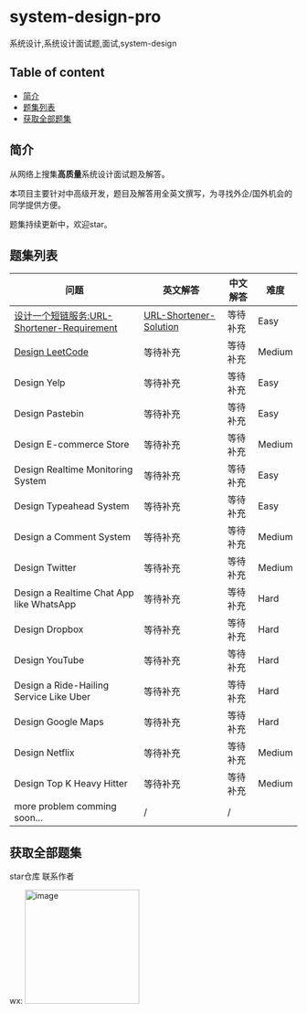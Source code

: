 # system-design-pro
系统设计,系统设计面试题,面试,system-design


## Table of content

- [简介](#简介)
- [题集列表](#题集列表)
- [获取全部题集](#获取全部题集)


## 简介
从网络上搜集**高质量**系统设计面试题及解答。

本项目主要针对中高级开发，题目及解答用全英文撰写，为寻找外企/国外机会的同学提供方便。

题集持续更新中，欢迎star。

## 题集列表

| 问题 | 英文解答 | 中文解答 | 难度 |
| ---- | ---- |------- | ---- |
| [设计一个短链服务:URL-Shortener-Requirement](https://github.com/submato/system-design-pro/blob/main/URL-Shortener/URL-Shortener-Requirement.md) | [URL-Shortener-Solution](https://github.com/submato/system-design-pro/blob/main/URL-Shortener/URL-Shortener-Solution.png) |等待补充 | Easy|
|[Design LeetCode](https://github.com/submato/system-design-pro/blob/main/Design-LeetCode/LeetCode-requirement.md) | 等待补充| 等待补充 | Medium |
|Design Yelp | 等待补充| 等待补充 | Easy |
|Design Pastebin | 等待补充| 等待补充 | Easy |
|Design E-commerce Store | 等待补充| 等待补充 | Medium |
|Design Realtime Monitoring System | 等待补充| 等待补充 | Easy |
|Design Typeahead System | 等待补充| 等待补充 | Easy |
|Design a Comment System | 等待补充| 等待补充 | Medium |
|Design Twitter | 等待补充| 等待补充 | Medium |
|Design a Realtime Chat App like WhatsApp | 等待补充| 等待补充 | Hard |
|Design Dropbox | 等待补充| 等待补充 | Hard |
|Design YouTube | 等待补充| 等待补充 | Hard |
|Design a Ride-Hailing Service Like Uber | 等待补充| 等待补充 | Hard |
|Design Google Maps | 等待补充| 等待补充 | Hard |
|Design Netflix | 等待补充| 等待补充 | Medium |
|Design Top K Heavy Hitter | 等待补充| 等待补充 | Medium |
|more problem comming soon... | / | / |


## 获取全部题集

star仓库 联系作者

wx: <img width="200" alt="image" src="https://github.com/submato/xhscrawl/assets/55040284/d63ef610-527f-4d3c-af9b-9244b172faf5">
